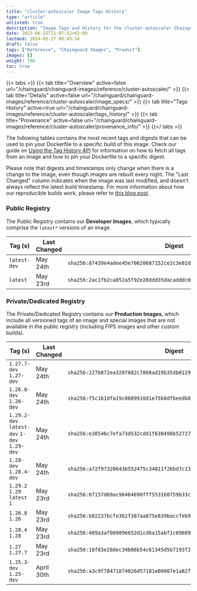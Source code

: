 ```yaml
---
title: "cluster-autoscaler Image Tags History"
type: "article"
unlisted: true
description: "Image Tags and History for the cluster-autoscaler Chainguard Image"
date: 2023-06-22T11:07:52+02:00
lastmod: 2024-05-27 00:43:34
draft: false
tags: ["Reference", "Chainguard Images", "Product"]
images: []
weight: 700
toc: true
---
```


{{< tabs >}}
{{< tab title="Overview" active=false url="/chainguard/chainguard-images/reference/cluster-autoscaler/" >}}
{{< tab title="Details" active=false url="/chainguard/chainguard-images/reference/cluster-autoscaler/image_specs/" >}}
{{< tab title="Tags History" active=true url="/chainguard/chainguard-images/reference/cluster-autoscaler/tags_history/" >}}
{{< tab title="Provenance" active=false url="/chainguard/chainguard-images/reference/cluster-autoscaler/provenance_info/" >}}
{{</ tabs >}}

The following tables contains the most recent tags and digests that can be used to pin your Dockerfile to a specific build of this image. Check our guide on [Using the Tag History API](/chainguard/chainguard-images/using-the-tag-history-api/) for information on how to fetch all tags from an image and how to pin your Dockerfile to a specific digest.

Please note that digests and timestamps only change when there is a change to the image, even though images are rebuilt every night. The "Last Changed" column indicates when the image was last modified, and doesn't always reflect the latest build timestamp. For more information about how our reproducible builds work, please refer to [this blog post](https://www.chainguard.dev/unchained/reproducing-chainguards-reproducible-image-builds).

### Public Registry
The Public Registry contains our **Developer Images**, which typically comprise the `latest*` versions of an image.

| Tag (s)       | Last Changed | Digest                                                                    |
|---------------|--------------|---------------------------------------------------------------------------|
|  `latest-dev` | May 24th     | `sha256:87439e4adee45e70620687152ce2c3e02d84fc631fb795ef70716dd0b997ab6d` |
|  `latest`     | May 23rd     | `sha256:2ac1fb2ca852a5f92e28ddd35dacadddc0471d2ea49f7029ee691a670ee18ae3` |


### Private/Dedicated Registry
The Private/Dedicated Registry contains our **Production Images**, which include all versioned tags of an image and special images that are not available in the public registry (including FIPS images and other custom builds).

| Tag (s)                                       | Last Changed | Digest                                                                    |
|-----------------------------------------------|--------------|---------------------------------------------------------------------------|
|  `1.27.7-dev` `1.27-dev`                      | May 24th     | `sha256:227b872ea320f082c7808ad19b35db01299f78939bf72421ae83edace4102f41` |
|  `1.26.8-dev` `1.26-dev`                      | May 24th     | `sha256:f5c161dfa19c0689910d1e75b0dfbeedb84b3b35424448fc9f0f18bc6656d02b` |
|  `1.29.2-dev` `latest-dev` `1-dev` `1.29-dev` | May 24th     | `sha256:e38546c7efa73d532cdd1f630498b527275370a7f8234b2881864aa6be58b48a` |
|  `1.28-dev` `1.28.4-dev`                      | May 24th     | `sha256:a72f97320643b552475c34011f26bd7c131d8ec25d1c01b11762eae72220b754` |
|  `1.29.2` `1.29` `latest` `1`                 | May 23rd     | `sha256:07157d69ac96464690fff553160759b33cad5f82938e1076f178c6db62614f64` |
|  `1.26.8` `1.26`                              | May 23rd     | `sha256:b02237bcfe3b2f387aa875e839baccfeb9ede8bcd94319bcdad3e0fb25833438` |
|  `1.28.4` `1.28`                              | May 23rd     | `sha256:489a3af009896652d1cd6a15abf1c69689390b23fc23816224834a25896bf15d` |
|  `1.27` `1.27.7`                              | May 23rd     | `sha256:18f83e28dec34b06b54c61345d5b7193f28ae40cb8630f909d33dbc4a77f577f` |
|  `1.25.3-dev` `1.25-dev`                      | April 30th   | `sha256:a3c9f78471874026d57181e00087e1a82fba1a666181a21c24e2804ea4c6073d` |

